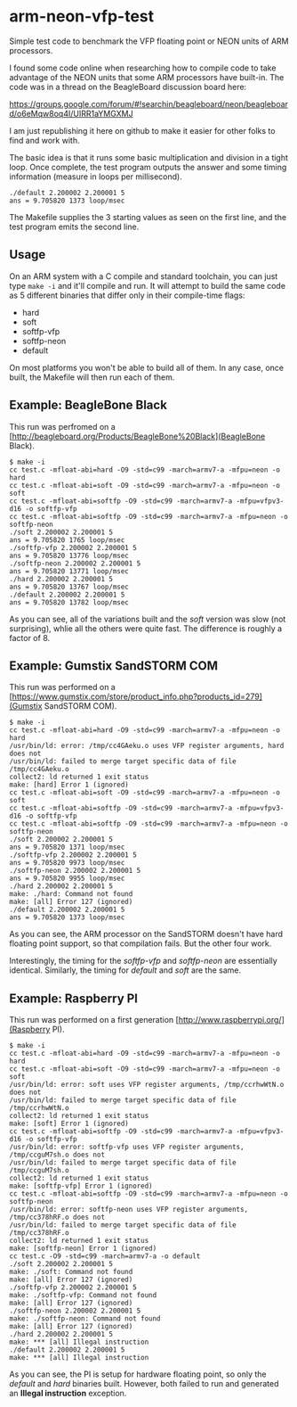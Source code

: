 arm-neon-vfp-test
=================

Simple test code to benchmark the VFP floating point or NEON units of
ARM processors.

I found some code online when researching how to compile code to take
advantage of the NEON units that some ARM processors have built-in.  The
code was in a thread on the BeagleBoard discussion board here:

https://groups.google.com/forum/#!searchin/beagleboard/neon/beagleboard/o6eMqw8oq4I/UIRR1aYMGXMJ

I am just republishing it here on github to make it easier for other
folks to find and work with.

The basic idea is that it runs some basic multiplication and division in
a tight loop.  Once complete, the test program outputs the answer and
some timing information (measure in loops per millisecond).

```
./default 2.200002 2.200001 5
ans = 9.705820 1373 loop/msec
```

The Makefile supplies the 3 starting values as seen on the first line,
and the test program emits the second line.

Usage
-----

On an ARM system with a C compile and standard toolchain, you can just
type `make -i` and it'll compile and run.  It will attempt to build the
same code as 5 different binaries that differ only in their compile-time
flags:

   * hard
   * soft
   * softfp-vfp
   * softfp-neon
   * default

On most platforms you won't be able to build all of them.  In any case,
once built, the Makefile will then run each of them.


Example: BeagleBone Black
-------------------------

This run was perfromed on a [http://beagleboard.org/Products/BeagleBone%20Black](BeagleBone Black).

```
$ make -i
cc test.c -mfloat-abi=hard -O9 -std=c99 -march=armv7-a -mfpu=neon -o hard
cc test.c -mfloat-abi=soft -O9 -std=c99 -march=armv7-a -mfpu=neon -o soft
cc test.c -mfloat-abi=softfp -O9 -std=c99 -march=armv7-a -mfpu=vfpv3-d16 -o softfp-vfp
cc test.c -mfloat-abi=softfp -O9 -std=c99 -march=armv7-a -mfpu=neon -o softfp-neon
./soft 2.200002 2.200001 5
ans = 9.705820 1765 loop/msec
./softfp-vfp 2.200002 2.200001 5
ans = 9.705820 13776 loop/msec
./softfp-neon 2.200002 2.200001 5
ans = 9.705820 13771 loop/msec
./hard 2.200002 2.200001 5
ans = 9.705820 13767 loop/msec
./default 2.200002 2.200001 5
ans = 9.705820 13782 loop/msec
```

As you can see, all of the variations built and the *soft* version was
slow (not surprising), whlie all the others were quite fast.  The
difference is roughly a factor of 8.

Example: Gumstix SandSTORM COM
------------------------------

This run was performed on a [https://www.gumstix.com/store/product_info.php?products_id=279](Gumstix SandSTORM COM).

```
$ make -i
cc test.c -mfloat-abi=hard -O9 -std=c99 -march=armv7-a -mfpu=neon -o hard
/usr/bin/ld: error: /tmp/cc4GAeku.o uses VFP register arguments, hard does not
/usr/bin/ld: failed to merge target specific data of file /tmp/cc4GAeku.o
collect2: ld returned 1 exit status
make: [hard] Error 1 (ignored)
cc test.c -mfloat-abi=soft -O9 -std=c99 -march=armv7-a -mfpu=neon -o soft
cc test.c -mfloat-abi=softfp -O9 -std=c99 -march=armv7-a -mfpu=vfpv3-d16 -o softfp-vfp
cc test.c -mfloat-abi=softfp -O9 -std=c99 -march=armv7-a -mfpu=neon -o softfp-neon
./soft 2.200002 2.200001 5
ans = 9.705820 1371 loop/msec
./softfp-vfp 2.200002 2.200001 5
ans = 9.705820 9973 loop/msec
./softfp-neon 2.200002 2.200001 5
ans = 9.705820 9955 loop/msec
./hard 2.200002 2.200001 5
make: ./hard: Command not found
make: [all] Error 127 (ignored)
./default 2.200002 2.200001 5
ans = 9.705820 1373 loop/msec
```
As you can see, the ARM processor on the SandSTORM doesn't have hard
floating point support, so that compilation fails.  But the other four
work.

Interestingly, the timing for the *softfp-vfp* and *softfp-neon* are
essentially identical.  Similarly, the timing for *default* and *soft*
are the same.

Example: Raspberry PI
---------------------

This run was performed on a first generation [http://www.raspberrypi.org/](Raspberry PI).

```
$ make -i
cc test.c -mfloat-abi=hard -O9 -std=c99 -march=armv7-a -mfpu=neon -o hard
cc test.c -mfloat-abi=soft -O9 -std=c99 -march=armv7-a -mfpu=neon -o soft
/usr/bin/ld: error: soft uses VFP register arguments, /tmp/ccrhwWtN.o does not
/usr/bin/ld: failed to merge target specific data of file /tmp/ccrhwWtN.o
collect2: ld returned 1 exit status
make: [soft] Error 1 (ignored)
cc test.c -mfloat-abi=softfp -O9 -std=c99 -march=armv7-a -mfpu=vfpv3-d16 -o softfp-vfp
/usr/bin/ld: error: softfp-vfp uses VFP register arguments, /tmp/ccguM7sh.o does not
/usr/bin/ld: failed to merge target specific data of file /tmp/ccguM7sh.o
collect2: ld returned 1 exit status
make: [softfp-vfp] Error 1 (ignored)
cc test.c -mfloat-abi=softfp -O9 -std=c99 -march=armv7-a -mfpu=neon -o softfp-neon
/usr/bin/ld: error: softfp-neon uses VFP register arguments, /tmp/cc378hRF.o does not
/usr/bin/ld: failed to merge target specific data of file /tmp/cc378hRF.o
collect2: ld returned 1 exit status
make: [softfp-neon] Error 1 (ignored)
cc test.c -O9 -std=c99 -march=armv7-a -o default
./soft 2.200002 2.200001 5
make: ./soft: Command not found
make: [all] Error 127 (ignored)
./softfp-vfp 2.200002 2.200001 5
make: ./softfp-vfp: Command not found
make: [all] Error 127 (ignored)
./softfp-neon 2.200002 2.200001 5
make: ./softfp-neon: Command not found
make: [all] Error 127 (ignored)
./hard 2.200002 2.200001 5
make: *** [all] Illegal instruction
./default 2.200002 2.200001 5
make: *** [all] Illegal instruction
```
As you can see, the PI is setup for hardware floating point, so only the
*default* and *hard* binaries built.  However, both failed to run and
generated an **Illegal instruction** exception.


